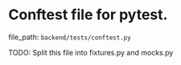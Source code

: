 # Conftest file for pytest.

  file_path: `backend/tests/conftest.py`

TODO: Split this file into fixtures.py and mocks.py
